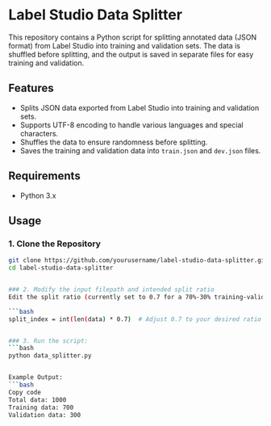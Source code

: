 # Label Studio Data Splitter

This repository contains a Python script for splitting annotated data (JSON format) from Label Studio into training and validation sets. The data is shuffled before splitting, and the output is saved in separate files for easy training and validation.

## Features

- Splits JSON data exported from Label Studio into training and validation sets.
- Supports UTF-8 encoding to handle various languages and special characters.
- Shuffles the data to ensure randomness before splitting.
- Saves the training and validation data into `train.json` and `dev.json` files.

## Requirements

- Python 3.x

## Usage

### 1. Clone the Repository

  ```bash
  git clone https://github.com/yourusername/label-studio-data-splitter.git
  cd label-studio-data-splitter


### 2. Modify the input filepath and intended split ratio
Edit the split ratio (currently set to 0.7 for a 70%-30% training-validation split):
  
  ```bash
  split_index = int(len(data) * 0.7)  # Adjust 0.7 to your desired ratio


### 3. Run the script:
  ```bash
  python data_splitter.py


Example Output:
  ```bash
  Copy code
  Total data: 1000
  Training data: 700
  Validation data: 300
